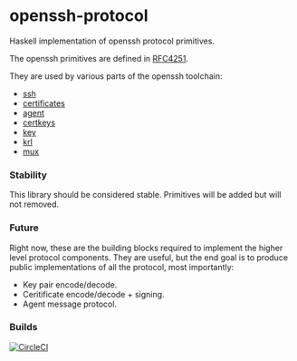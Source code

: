 # openssh-protocol

Haskell implementation of openssh protocol primitives.

The openssh primitives are defined in [RFC4251](https://www.ietf.org/rfc/rfc4251.txt).

They are used by various parts of the openssh toolchain:
 - [ssh](https://github.com/openssh/openssh-portable/blob/master/PROTOCOL)
 - [certificates](https://github.com/openssh/openssh-portable/blob/master/PROTOCOL.certkey)
 - [agent](https://github.com/openssh/openssh-portable/blob/master/PROTOCOL.agent)
 - [certkeys](https://github.com/openssh/openssh-portable/blob/master/PROTOCOL.certkeys)
 - [key](https://github.com/openssh/openssh-portable/blob/master/PROTOCOL.key)
 - [krl](https://github.com/openssh/openssh-portable/blob/master/PROTOCOL.krl)
 - [mux](https://github.com/openssh/openssh-portable/blob/master/PROTOCOL.mux)

### Stability

This library should be considered stable. Primitives will
be added but will not removed.

### Future

Right now, these are the building blocks required to implement the
higher level protocol components. They are useful, but the end goal
is to produce public implementations of all the protocol,
most importantly:
 - Key pair encode/decode.
 - Ceritificate encode/decode + signing.
 - Agent message protocol.

### Builds

[![CircleCI](https://circleci.com/gh/smith-security/openssh-protocol.svg?style=svg)](https://circleci.com/gh/smith-security/openssh-protocol)
